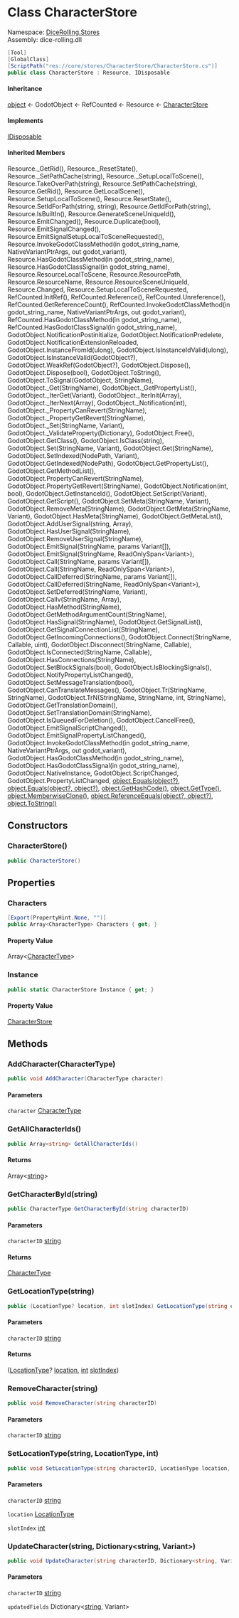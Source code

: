 # <a id="DiceRolling_Stores_CharacterStore"></a> Class CharacterStore

Namespace: [DiceRolling.Stores](DiceRolling.Stores.md)  
Assembly: dice\-rolling.dll  

```csharp
[Tool]
[GlobalClass]
[ScriptPath("res://core/stores/CharacterStore/CharacterStore.cs")]
public class CharacterStore : Resource, IDisposable
```

#### Inheritance

[object](https://learn.microsoft.com/dotnet/api/system.object) ← 
GodotObject ← 
RefCounted ← 
Resource ← 
[CharacterStore](DiceRolling.Stores.CharacterStore.md)

#### Implements

[IDisposable](https://learn.microsoft.com/dotnet/api/system.idisposable)

#### Inherited Members

Resource.\_GetRid\(\), 
Resource.\_ResetState\(\), 
Resource.\_SetPathCache\(string\), 
Resource.\_SetupLocalToScene\(\), 
Resource.TakeOverPath\(string\), 
Resource.SetPathCache\(string\), 
Resource.GetRid\(\), 
Resource.GetLocalScene\(\), 
Resource.SetupLocalToScene\(\), 
Resource.ResetState\(\), 
Resource.SetIdForPath\(string, string\), 
Resource.GetIdForPath\(string\), 
Resource.IsBuiltIn\(\), 
Resource.GenerateSceneUniqueId\(\), 
Resource.EmitChanged\(\), 
Resource.Duplicate\(bool\), 
Resource.EmitSignalChanged\(\), 
Resource.EmitSignalSetupLocalToSceneRequested\(\), 
Resource.InvokeGodotClassMethod\(in godot\_string\_name, NativeVariantPtrArgs, out godot\_variant\), 
Resource.HasGodotClassMethod\(in godot\_string\_name\), 
Resource.HasGodotClassSignal\(in godot\_string\_name\), 
Resource.ResourceLocalToScene, 
Resource.ResourcePath, 
Resource.ResourceName, 
Resource.ResourceSceneUniqueId, 
Resource.Changed, 
Resource.SetupLocalToSceneRequested, 
RefCounted.InitRef\(\), 
RefCounted.Reference\(\), 
RefCounted.Unreference\(\), 
RefCounted.GetReferenceCount\(\), 
RefCounted.InvokeGodotClassMethod\(in godot\_string\_name, NativeVariantPtrArgs, out godot\_variant\), 
RefCounted.HasGodotClassMethod\(in godot\_string\_name\), 
RefCounted.HasGodotClassSignal\(in godot\_string\_name\), 
GodotObject.NotificationPostinitialize, 
GodotObject.NotificationPredelete, 
GodotObject.NotificationExtensionReloaded, 
GodotObject.InstanceFromId\(ulong\), 
GodotObject.IsInstanceIdValid\(ulong\), 
GodotObject.IsInstanceValid\(GodotObject?\), 
GodotObject.WeakRef\(GodotObject?\), 
GodotObject.Dispose\(\), 
GodotObject.Dispose\(bool\), 
GodotObject.ToString\(\), 
GodotObject.ToSignal\(GodotObject, StringName\), 
GodotObject.\_Get\(StringName\), 
GodotObject.\_GetPropertyList\(\), 
GodotObject.\_IterGet\(Variant\), 
GodotObject.\_IterInit\(Array\), 
GodotObject.\_IterNext\(Array\), 
GodotObject.\_Notification\(int\), 
GodotObject.\_PropertyCanRevert\(StringName\), 
GodotObject.\_PropertyGetRevert\(StringName\), 
GodotObject.\_Set\(StringName, Variant\), 
GodotObject.\_ValidateProperty\(Dictionary\), 
GodotObject.Free\(\), 
GodotObject.GetClass\(\), 
GodotObject.IsClass\(string\), 
GodotObject.Set\(StringName, Variant\), 
GodotObject.Get\(StringName\), 
GodotObject.SetIndexed\(NodePath, Variant\), 
GodotObject.GetIndexed\(NodePath\), 
GodotObject.GetPropertyList\(\), 
GodotObject.GetMethodList\(\), 
GodotObject.PropertyCanRevert\(StringName\), 
GodotObject.PropertyGetRevert\(StringName\), 
GodotObject.Notification\(int, bool\), 
GodotObject.GetInstanceId\(\), 
GodotObject.SetScript\(Variant\), 
GodotObject.GetScript\(\), 
GodotObject.SetMeta\(StringName, Variant\), 
GodotObject.RemoveMeta\(StringName\), 
GodotObject.GetMeta\(StringName, Variant\), 
GodotObject.HasMeta\(StringName\), 
GodotObject.GetMetaList\(\), 
GodotObject.AddUserSignal\(string, Array\), 
GodotObject.HasUserSignal\(StringName\), 
GodotObject.RemoveUserSignal\(StringName\), 
GodotObject.EmitSignal\(StringName, params Variant\[\]\), 
GodotObject.EmitSignal\(StringName, ReadOnlySpan<Variant\>\), 
GodotObject.Call\(StringName, params Variant\[\]\), 
GodotObject.Call\(StringName, ReadOnlySpan<Variant\>\), 
GodotObject.CallDeferred\(StringName, params Variant\[\]\), 
GodotObject.CallDeferred\(StringName, ReadOnlySpan<Variant\>\), 
GodotObject.SetDeferred\(StringName, Variant\), 
GodotObject.Callv\(StringName, Array\), 
GodotObject.HasMethod\(StringName\), 
GodotObject.GetMethodArgumentCount\(StringName\), 
GodotObject.HasSignal\(StringName\), 
GodotObject.GetSignalList\(\), 
GodotObject.GetSignalConnectionList\(StringName\), 
GodotObject.GetIncomingConnections\(\), 
GodotObject.Connect\(StringName, Callable, uint\), 
GodotObject.Disconnect\(StringName, Callable\), 
GodotObject.IsConnected\(StringName, Callable\), 
GodotObject.HasConnections\(StringName\), 
GodotObject.SetBlockSignals\(bool\), 
GodotObject.IsBlockingSignals\(\), 
GodotObject.NotifyPropertyListChanged\(\), 
GodotObject.SetMessageTranslation\(bool\), 
GodotObject.CanTranslateMessages\(\), 
GodotObject.Tr\(StringName, StringName\), 
GodotObject.TrN\(StringName, StringName, int, StringName\), 
GodotObject.GetTranslationDomain\(\), 
GodotObject.SetTranslationDomain\(StringName\), 
GodotObject.IsQueuedForDeletion\(\), 
GodotObject.CancelFree\(\), 
GodotObject.EmitSignalScriptChanged\(\), 
GodotObject.EmitSignalPropertyListChanged\(\), 
GodotObject.InvokeGodotClassMethod\(in godot\_string\_name, NativeVariantPtrArgs, out godot\_variant\), 
GodotObject.HasGodotClassMethod\(in godot\_string\_name\), 
GodotObject.HasGodotClassSignal\(in godot\_string\_name\), 
GodotObject.NativeInstance, 
GodotObject.ScriptChanged, 
GodotObject.PropertyListChanged, 
[object.Equals\(object?\)](https://learn.microsoft.com/dotnet/api/system.object.equals\#system\-object\-equals\(system\-object\)), 
[object.Equals\(object?, object?\)](https://learn.microsoft.com/dotnet/api/system.object.equals\#system\-object\-equals\(system\-object\-system\-object\)), 
[object.GetHashCode\(\)](https://learn.microsoft.com/dotnet/api/system.object.gethashcode), 
[object.GetType\(\)](https://learn.microsoft.com/dotnet/api/system.object.gettype), 
[object.MemberwiseClone\(\)](https://learn.microsoft.com/dotnet/api/system.object.memberwiseclone), 
[object.ReferenceEquals\(object?, object?\)](https://learn.microsoft.com/dotnet/api/system.object.referenceequals), 
[object.ToString\(\)](https://learn.microsoft.com/dotnet/api/system.object.tostring)

## Constructors

### <a id="DiceRolling_Stores_CharacterStore__ctor"></a> CharacterStore\(\)

```csharp
public CharacterStore()
```

## Properties

### <a id="DiceRolling_Stores_CharacterStore_Characters"></a> Characters

```csharp
[Export(PropertyHint.None, "")]
public Array<CharacterType> Characters { get; }
```

#### Property Value

 Array<[CharacterType](DiceRolling.Models.Characters.CharacterType.md)\>

### <a id="DiceRolling_Stores_CharacterStore_Instance"></a> Instance

```csharp
public static CharacterStore Instance { get; }
```

#### Property Value

 [CharacterStore](DiceRolling.Stores.CharacterStore.md)

## Methods

### <a id="DiceRolling_Stores_CharacterStore_AddCharacter_DiceRolling_Models_Characters_CharacterType_"></a> AddCharacter\(CharacterType\)

```csharp
public void AddCharacter(CharacterType character)
```

#### Parameters

`character` [CharacterType](DiceRolling.Models.Characters.CharacterType.md)

### <a id="DiceRolling_Stores_CharacterStore_GetAllCharacterIds"></a> GetAllCharacterIds\(\)

```csharp
public Array<string> GetAllCharacterIds()
```

#### Returns

 Array<[string](https://learn.microsoft.com/dotnet/api/system.string)\>

### <a id="DiceRolling_Stores_CharacterStore_GetCharacterById_System_String_"></a> GetCharacterById\(string\)

```csharp
public CharacterType GetCharacterById(string characterID)
```

#### Parameters

`characterID` [string](https://learn.microsoft.com/dotnet/api/system.string)

#### Returns

 [CharacterType](DiceRolling.Models.Characters.CharacterType.md)

### <a id="DiceRolling_Stores_CharacterStore_GetLocationType_System_String_"></a> GetLocationType\(string\)

```csharp
public (LocationType? location, int slotIndex) GetLocationType(string characterID)
```

#### Parameters

`characterID` [string](https://learn.microsoft.com/dotnet/api/system.string)

#### Returns

 \([LocationType](DiceRolling.Models.Locations.LocationType.md)? [location](https://learn.microsoft.com/dotnet/api/system.valuetuple\-dicerolling.models.locations.locationtype,system.int32\-.location), [int](https://learn.microsoft.com/dotnet/api/system.int32) [slotIndex](https://learn.microsoft.com/dotnet/api/system.valuetuple\-dicerolling.models.locations.locationtype,system.int32\-.slotindex)\)

### <a id="DiceRolling_Stores_CharacterStore_RemoveCharacter_System_String_"></a> RemoveCharacter\(string\)

```csharp
public void RemoveCharacter(string characterID)
```

#### Parameters

`characterID` [string](https://learn.microsoft.com/dotnet/api/system.string)

### <a id="DiceRolling_Stores_CharacterStore_SetLocationType_System_String_DiceRolling_Models_Locations_LocationType_System_Int32_"></a> SetLocationType\(string, LocationType, int\)

```csharp
public void SetLocationType(string characterID, LocationType location, int slotIndex)
```

#### Parameters

`characterID` [string](https://learn.microsoft.com/dotnet/api/system.string)

`location` [LocationType](DiceRolling.Models.Locations.LocationType.md)

`slotIndex` [int](https://learn.microsoft.com/dotnet/api/system.int32)

### <a id="DiceRolling_Stores_CharacterStore_UpdateCharacter_System_String_Godot_Collections_Dictionary_System_String_Godot_Variant__"></a> UpdateCharacter\(string, Dictionary<string, Variant\>\)

```csharp
public void UpdateCharacter(string characterID, Dictionary<string, Variant> updatedFields)
```

#### Parameters

`characterID` [string](https://learn.microsoft.com/dotnet/api/system.string)

`updatedFields` Dictionary<[string](https://learn.microsoft.com/dotnet/api/system.string), Variant\>

